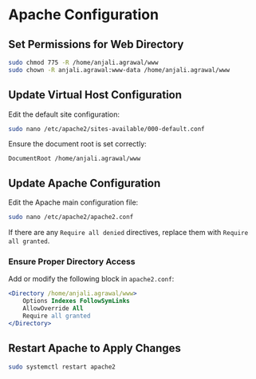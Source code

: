 # Apache Configuration

## Set Permissions for Web Directory
```sh
sudo chmod 775 -R /home/anjali.agrawal/www
sudo chown -R anjali.agrawal:www-data /home/anjali.agrawal/www
```

## Update Virtual Host Configuration
Edit the default site configuration:
```sh
sudo nano /etc/apache2/sites-available/000-default.conf
```
Ensure the document root is set correctly:
```
DocumentRoot /home/anjali.agrawal/www
```

## Update Apache Configuration
Edit the Apache main configuration file:
```sh
sudo nano /etc/apache2/apache2.conf
```
If there are any `Require all denied` directives, replace them with `Require all granted`.

### Ensure Proper Directory Access
Add or modify the following block in `apache2.conf`:
```apache
<Directory /home/anjali.agrawal/www>
    Options Indexes FollowSymLinks
    AllowOverride All
    Require all granted
</Directory>
```

## Restart Apache to Apply Changes
```sh
sudo systemctl restart apache2
